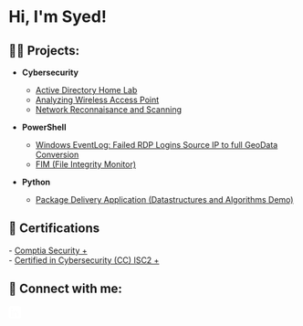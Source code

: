 <h1>Hi, I'm Syed! 
<h2>👨‍💻 Projects:</h2>

- <b> Cybersecurity </b>
  - [Active Directory Home Lab](https://github.com/Syed-Farhaan/ActiveDirectory)
  - [Analyzing Wireless Access Point](https://github.com/Syed-Farhaan/AnalyzingWirelessAccessPoint)
  - [Network Reconnaisance and Scanning](https://github.com/Syed-Farhaan/Network-Reconnaissance-And-Scanning)

- <b>PowerShell</b>

  - [Windows EventLog: Failed RDP Logins Source IP to full GeoData Conversion](https://github.com/joshmadakor1/Sentinel-Lab)
  - [FIM (File Integrity Monitor)](https://github.com/Syed-Farhaan/FileIntegrityMonitoring)

- <b>Python</b>
  - [Package Delivery Application (Datastructures and Algorithms Demo)](https://github.com/joshmadakor1/Package-Delivery-Pathfinding-Algorithm)

<h2> 📑 Certifications </h2>
- <a href="https://www.credly.com/badges/f026c8b4-e433-440e-be9c-f8e55d0b0d09/public_url">Comptia Security +</a> <br>
- <a href="https://www.credly.com/badges/c49d327f-2785-4eac-9251-f28a885af68b/public_url">Certified in Cybersecurity (CC) ISC2 +</a>

<h2> 🤳 Connect with me:</h2>
<a href="https://www.linkedin.com/in/syedfarhaan">
  <svg xmlns="http://www.w3.org/2000/svg" role="img" viewBox="0 0 24 24" width="22" height="22" fill="white">
    <title>LinkedIn</title>
    <path d="M19 0h-14c-2.76 0-5 2.24-5 5v14c0 2.76 2.24 5 5 5h14c2.76 0 5-2.24 5-5v-14c0-2.76-2.24-5-5-5zm-11.75 20.5h-3v-10.75h3v10.75zm-1.5-12.25c-.96 0-1.75-.78-1.75-1.75 0-.97.79-1.75 1.75-1.75s1.75.78 1.75 1.75c0 .97-.79 1.75-1.75 1.75zm13.25 12.25h-3v-5.5c0-1.47-.03-3.38-2.06-3.38-2.07 0-2.39 1.62-2.39 3.28v5.6h-3v-10.75h2.88v1.47h.04c.4-.76 1.37-1.56 2.82-1.56 3.02 0 3.58 1.99 3.58 4.58v6.26z"/>
  </svg>
</a>




